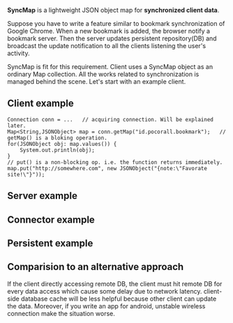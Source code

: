  **SyncMap** is a lightweight JSON object map for **synchronized client data**.

Suppose you have to write a feature similar to bookmark synchronization of Google Chrome. When a new bookmark is added, the browser notify a bookmark server. Then the server updates persistent repository(DB) and broadcast the update notification to all the clients listening the user's activity.

SyncMap is fit for this requirement. Client uses a SyncMap object as an ordinary Map collection. All the works related to synchronization is managed behind the scene. Let's start with an example client.

## Client example

    Connection conn = ...	// acquiring connection. Will be explained later.
    Map<String,JSONObject> map = conn.getMap("id.pocorall.bookmark");	// getMap() is a bloking operation.
    for(JSONObject obj: map.values()) {
    	System.out.println(obj);
    }
    // put() is a non-blocking op. i.e. the function returns immediately.
    map.put("http://somewhere.com", new JSONObject("{note:\"Favorate site!\"}")); 


## Server example

## Connector example

## Persistent example

## Comparision to an alternative approach

If the client directly accessing remote DB, the client must hit remote DB for every data access which cause some delay due to network latency. client-side database cache will be less helpful because other client can update the data. Moreover, if you write an app for android, unstable wireless connection make the situation worse.

